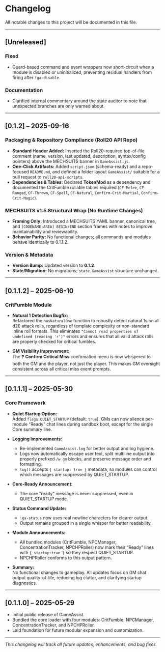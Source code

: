 # Changelog

All notable changes to this project will be documented in this file.

---

## [Unreleased]

### Fixed
- Guard-based command and event wrappers now short-circuit when a module is disabled or uninitialized, preventing residual handlers from firing after `!ga-disable`.

### Documentation
- Clarified internal commentary around the state auditor to note that unexpected branches are only warned about.

---

## [0.1.2] – 2025-09-16

### Packaging & Repository Compliance (Roll20 API Repo)
- **Standard Header Added:** Inserted the Roll20-required top-of-file comment (name, version, last updated, description, syntax/config pointers) above the MECHSUITS banner in `GameAssist.js`.
- **One-Click Artifacts:** Added `script.json` (schema-ready) and a repo-focused `README.md`, and defined a folder layout `GameAssist/` suitable for a pull request to `roll20-api-scripts`.
- **Dependencies & Tables:** Declared **TokenMod** as a dependency and documented the CritFumble rollable tables required (`CF-Melee`, `CF-Ranged`, `CF-Thrown`, `CF-Spell`, `CF-Natural`, `Confirm-Crit-Martial`, `Confirm-Crit-Magic`).

### MECHSUITS v1.5 Structural Wrap (No Runtime Changes)
- **Framing Only:** Introduced a MECHSUITS YAML banner, canonical tree, and `[CODENAME:AREA] BEGIN/END` section frames with notes to improve maintainability and reviewability.
- **Behavior Parity:** No functional changes; all commands and modules behave identically to 0.1.1.2.

### Version & Metadata
- **Version Bump:** Updated version to **0.1.2**.
- **State/Migration:** No migrations; `state.GameAssist` structure unchanged.

---

## [0.1.1.2] – 2025-06-10

### CritFumble Module

- **Natural 1 Detection Bugfix:**  
  Refactored the `hasNaturalOne` function to robustly detect natural 1s on all d20 attack rolls, regardless of template complexity or non-standard inline roll formats. This eliminates `"Cannot read properties of undefined (reading 'r')"` errors and ensures that all valid attack rolls are properly checked for critical fumbles.

- **GM Visibility Improvement:**  
  The ❓ **Confirm Critical Miss** confirmation menu is now whispered to both the GM and the player, not just the player. This makes GM oversight consistent across all critical miss event prompts.

---

## [0.1.1.1] – 2025-05-30

### Core Framework

- **Quiet Startup Option:**  
  Added `flags.QUIET_STARTUP` (default: `true`). GMs can now silence per-module “Ready” chat lines during sandbox boot, except for the single Core summary line.

- **Logging Improvements:**  
  - Re-implemented `GameAssist.log` for better output and log hygiene.
  - Logs now automatically escape user text, split multiline output into properly prefixed `/w gm` blocks, and preserve message order and formatting.
  - `log()` accepts `{ startup: true }` metadata, so modules can control which messages are suppressed by QUIET_STARTUP.

- **Core-Ready Announcement:**  
  - The core “ready” message is never suppressed, even in QUIET_STARTUP mode.

- **Status Command Update:**  
  - `!ga-status` now uses real newline characters for clearer output.
  - Output remains grouped in a single whisper for better readability.

- **Module Announcements:**  
  - All bundled modules (CritFumble, NPCManager, ConcentrationTracker, NPCHPRoller) now mark their “Ready” lines with `{ startup:true }` so they respect QUIET_STARTUP.  
  - NPCHPRoller conforms to this output pattern.

- **Summary:**  
  No functional changes to gameplay. All updates focus on GM chat output quality-of-life, reducing log clutter, and clarifying startup diagnostics.

---

## [0.1.1.0] – 2025-05-29

- Initial public release of GameAssist.
- Bundled the core loader with four modules: CritFumble, NPCManager, ConcentrationTracker, and NPCHPRoller.
- Laid foundation for future modular expansion and customization.

---

*This changelog will track all future updates, enhancements, and bug fixes.*

